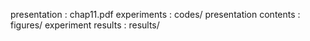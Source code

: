 presentation : chap11.pdf
experiments : codes/
presentation contents : figures/
experiment results   : results/
